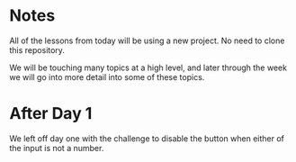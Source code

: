 # Notes

All of the lessons from today will be using a new project.
No need to clone this repository.

We will be touching many topics at a high level,
and later through the week we will go into more detail into some of these topics.

# After Day 1
We left off day one with the challenge to disable the button
when either of the input is not a number.
